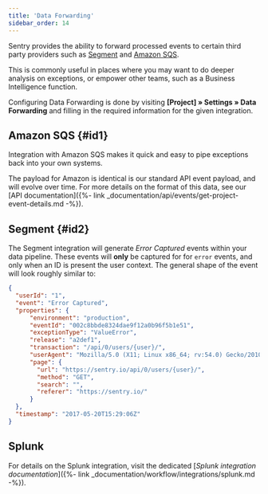 ```yaml
---
title: 'Data Forwarding'
sidebar_order: 14
---
```


Sentry provides the ability to forward processed events to certain third party providers such as [Segment](https://segment.com) and [Amazon SQS](https://aws.amazon.com/sqs/).

This is commonly useful in places where you may want to do deeper analysis on exceptions, or empower other teams, such as a Business Intelligence function.

Configuring Data Forwarding is done by visiting **[Project] » Settings » Data Forwarding** and filling in the required information for the given integration.

## Amazon SQS {#id1}

Integration with Amazon SQS makes it quick and easy to pipe exceptions back into your own systems.

The payload for Amazon is identical is our standard API event payload, and will evolve over time. For more details on the format of this data, see our [API documentation]({%- link _documentation/api/events/get-project-event-details.md -%}).

## Segment {#id2}

The Segment integration will generate _Error Captured_ events within your data pipeline. These events will **only** be captured for for `error` events, and only when an ID is present the user context. The general shape of the event will look roughly similar to:

```json
{
  "userId": "1",
  "event": "Error Captured",
  "properties": {
      "environment": "production",
      "eventId": "002c8bbde8324dae9f12a0b96f5b1e51",
      "exceptionType": "ValueError",
      "release": "a2def1",
      "transaction": "/api/0/users/{user}/",
      "userAgent": "Mozilla/5.0 (X11; Linux x86_64; rv:54.0) Gecko/20100101 Firefox/54.0",
      "page": {
        "url": "https://sentry.io/api/0/users/{user}/",
        "method": "GET",
        "search": "",
        "referer": "https://sentry.io/"
      }
  },
  "timestamp": "2017-05-20T15:29:06Z"
}
```

## Splunk

For details on the Splunk integration, visit the dedicated [_Splunk integration documentation_]({%- link _documentation/workflow/integrations/splunk.md -%}).
